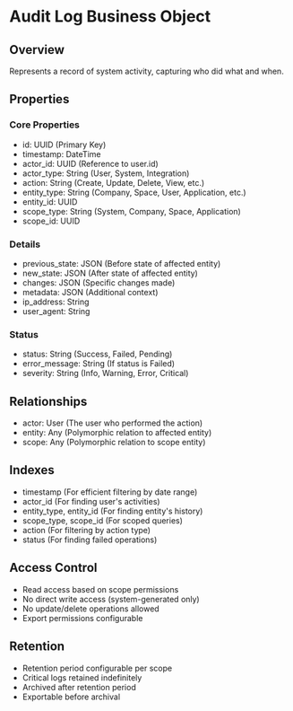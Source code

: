# Audit Log Business Object

## Overview
Represents a record of system activity, capturing who did what and when.

## Properties

### Core Properties
- id: UUID (Primary Key)
- timestamp: DateTime
- actor_id: UUID (Reference to user.id)
- actor_type: String (User, System, Integration)
- action: String (Create, Update, Delete, View, etc.)
- entity_type: String (Company, Space, User, Application, etc.)
- entity_id: UUID
- scope_type: String (System, Company, Space, Application)
- scope_id: UUID

### Details
- previous_state: JSON (Before state of affected entity)
- new_state: JSON (After state of affected entity)
- changes: JSON (Specific changes made)
- metadata: JSON (Additional context)
- ip_address: String
- user_agent: String

### Status
- status: String (Success, Failed, Pending)
- error_message: String (If status is Failed)
- severity: String (Info, Warning, Error, Critical)

## Relationships
- actor: User (The user who performed the action)
- entity: Any (Polymorphic relation to affected entity)
- scope: Any (Polymorphic relation to scope entity)

## Indexes
- timestamp (For efficient filtering by date range)
- actor_id (For finding user's activities)
- entity_type, entity_id (For finding entity's history)
- scope_type, scope_id (For scoped queries)
- action (For filtering by action type)
- status (For finding failed operations)

## Access Control
- Read access based on scope permissions
- No direct write access (system-generated only)
- No update/delete operations allowed
- Export permissions configurable

## Retention
- Retention period configurable per scope
- Critical logs retained indefinitely
- Archived after retention period
- Exportable before archival
